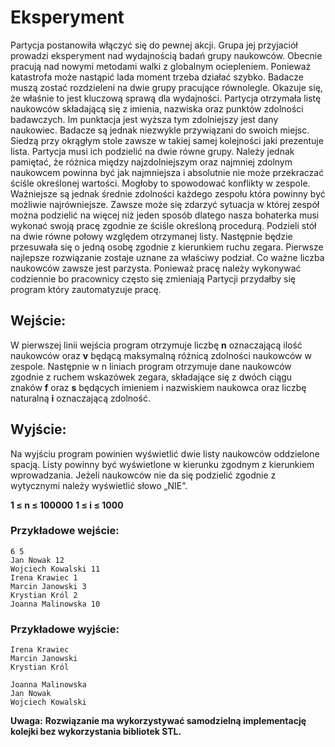 # Eksperyment

Partycja postanowiła włączyć się do pewnej akcji. Grupa jej przyjaciół prowadzi eksperyment nad wydajnością badań grupy naukowców. Obecnie pracują nad nowymi metodami walki z globalnym ociepleniem. Ponieważ katastrofa może nastąpić lada moment trzeba działać szybko. Badacze muszą zostać rozdzieleni na dwie grupy pracujące równolegle. Okazuje się, że właśnie to jest kluczową sprawą dla wydajności. Partycja otrzymała listę naukowców składającą się z imienia, nazwiska oraz punktów zdolności badawczych. Im punktacja jest wyższa tym zdolniejszy jest dany naukowiec. Badacze są jednak niezwykle przywiązani do swoich miejsc. Siedzą przy okrągłym stole zawsze w takiej samej kolejności jaki prezentuje lista. Partycja musi ich podzielić na dwie równe grupy. Należy jednak pamiętać, że różnica między najzdolniejszym oraz najmniej zdolnym naukowcem powinna być jak najmniejsza i absolutnie nie może przekraczać ściśle określonej wartości. Mogłoby to spowodować konflikty w zespole. Ważniejsze są jednak średnie zdolności każdego zespołu która powinny być możliwie najrówniejsze. Zawsze może się zdarzyć sytuacja w której zespół można podzielić na więcej niż jeden sposób dlatego nasza bohaterka musi wykonać swoją pracę zgodnie ze ściśle określoną procedurą. Podzieli stół na dwie równe połowy względem otrzymanej listy. Następnie będzie przesuwała się o jedną osobę zgodnie z kierunkiem ruchu zegara. Pierwsze najlepsze rozwiązanie zostaje uznane za właściwy podział. Co ważne liczba naukowców zawsze jest parzysta. Ponieważ pracę należy wykonywać codziennie bo pracownicy często się zmieniają Partycji przydałby się program który zautomatyzuje pracę.

## Wejście:
W pierwszej linii wejścia program otrzymuje liczbę **n** oznaczającą ilość naukowców oraz **v** będącą maksymalną różnicą zdolności naukowców w zespole. Następnie w n liniach program otrzymuje dane naukowców zgodnie z ruchem wskazówek zegara, składające się z dwóch ciągu znaków **f** oraz **s** będących imieniem i nazwiskiem naukowca oraz liczbę naturalną **i** oznaczającą zdolność.

## Wyjście:
Na wyjściu program powinien wyświetlić dwie listy naukowców oddzielone spacją. Listy powinny być wyświetlone w kierunku zgodnym z kierunkiem wprowadzania. Jeżeli naukowców nie da się podzielić zgodnie z wytycznymi należy wyświetlić słowo „NIE”.

**1 ≤ n ≤ 100000**
**1 ≤ i ≤ 1000**

### Przykładowe wejście:
```
6 5
Jan Nowak 12
Wojciech Kowalski 11
Irena Krawiec 1
Marcin Janowski 3
Krystian Król 2
Joanna Malinowska 10
```

### Przykładowe wyjście:
```
Irena Krawiec
Marcin Janowski
Krystian Król

Joanna Malinowska
Jan Nowak
Wojciech Kowalski
```

**Uwaga:**
**Rozwiązanie ma wykorzystywać samodzielną implementację kolejki bez wykorzystania bibliotek STL.**